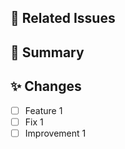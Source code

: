 ## 🔗 Related Issues
<!-- Link related issues (e.g., Closes #123). -->

## 🚀 Summary
<!-- Briefly describe the purpose of the PR. -->

## ✨ Changes
<!-- List key changes made in the PR. -->
- [ ] Feature 1
- [ ] Fix 1
- [ ] Improvement 1
